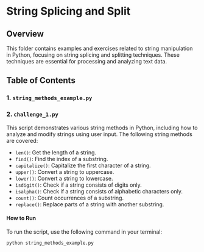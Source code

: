 # String Splicing and Split

## Overview

This folder contains examples and exercises related to string manipulation in Python, focusing on string splicing and splitting techniques. These techniques are essential for processing and analyzing text data.

## Table of Contents

### 1. `string_methods_example.py`
### 2. `challenge_1.py`

This script demonstrates various string methods in Python, including how to analyze and modify strings using user input. The following string methods are covered:

- `len()`: Get the length of a string.
- `find()`: Find the index of a substring.
- `capitalize()`: Capitalize the first character of a string.
- `upper()`: Convert a string to uppercase.
- `lower()`: Convert a string to lowercase.
- `isdigit()`: Check if a string consists of digits only.
- `isalpha()`: Check if a string consists of alphabetic characters only.
- `count()`: Count occurrences of a substring.
- `replace()`: Replace parts of a string with another substring.

#### How to Run

To run the script, use the following command in your terminal:

```sh
python string_methods_example.py
